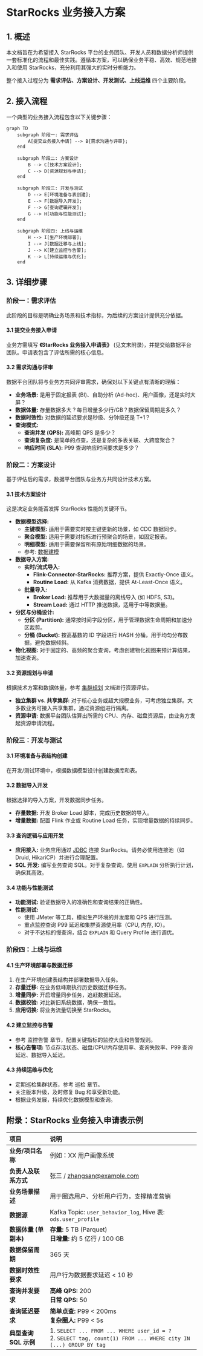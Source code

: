 # StarRocks 业务接入方案

## 1. 概述

本文档旨在为希望接入 StarRocks 平台的业务团队、开发人员和数据分析师提供一套标准化的流程和最佳实践。遵循本方案，可以确保业务平稳、高效、规范地接入和使用 StarRocks，充分利用其强大的实时分析能力。

整个接入过程分为 **需求评估、方案设计、开发测试、上线运维** 四个主要阶段。

## 2. 接入流程

一个典型的业务接入流程包含以下关键步骤：

```mermaid
graph TD
    subgraph 阶段一: 需求评估
        A[提交业务接入申请] --> B{需求沟通与评审};
    end

    subgraph 阶段二: 方案设计
        B --> C[技术方案设计];
        C --> D[资源规划与申请];
    end

    subgraph 阶段三: 开发与测试
        D --> E[环境准备与表创建];
        E --> F[数据导入开发];
        F --> G[查询逻辑开发];
        G --> H[功能与性能测试];
    end

    subgraph 阶段四: 上线与运维
        H --> I[生产环境部署];
        I --> J[数据迁移与上线];
        J --> K[建立监控与告警];
        K --> L[持续运维与优化];
    end
```

## 3. 详细步骤

### 阶段一：需求评估

此阶段的目标是明确业务场景和技术指标，为后续的方案设计提供充分依据。

#### 3.1 提交业务接入申请

业务方需填写 **《StarRocks 业务接入申请表》** (见文末附录)，并提交给数据平台团队。申请表包含了评估所需的核心信息。

#### 3.2 需求沟通与评审

数据平台团队将与业务方共同评审需求，确保对以下关键点有清晰的理解：

*   **业务场景:** 是用于固定报表 (BI)、自助分析 (Ad-hoc)、用户画像，还是实时大屏？
*   **数据体量:** 存量数据多大？每日增量多少行/GB？数据保留周期是多久？
*   **数据时效性:** 对数据的延迟要求是秒级、分钟级还是 T+1？
*   **查询模式:**
    *   **查询并发 (QPS):** 高峰期 QPS 是多少？
    *   **查询复杂度:** 是简单的点查，还是复杂的多表关联、大跨度聚合？
    *   **响应时间 (SLA):** P99 查询响应时间要求是多少？

### 阶段二：方案设计

基于评估后的需求，数据平台团队与业务方共同设计技术方案。

#### 3.1 技术方案设计

这是决定业务能否发挥 StarRocks 性能的关键环节。

*   **数据模型选择:**
    *   **主键模型:** 适用于需要实时按主键更新的场景，如 CDC 数据同步。
    *   **聚合模型:** 适用于需要对指标进行预聚合的场景，如固定报表。
    *   **明细模型:** 适用于需要保留所有原始明细数据的场景。
    *   参考: [数据建模](../using_starrocks//modeling.md)
*   **数据导入方案:**
    *   **实时/流式导入:**
        *   **Flink-Connector-StarRocks:** 推荐方案，提供 Exactly-Once 语义。
        *   **Routine Load:** 从 Kafka 消费数据，提供 At-Least-Once 语义。
    *   **批量导入:**
        *   **Broker Load:** 推荐用于大数据量的离线导入 (如 HDFS, S3)。
        *   **Stream Load:** 通过 HTTP 推送数据，适用于中等数据量。
*   **分区与分桶设计:**
    *   **分区 (Partition):** 通常按时间字段分区，用于管理数据生命周期和加速分区裁剪。
    *   **分桶 (Bucket):** 按高基数的 ID 字段进行 HASH 分桶，用于均匀分布数据，避免数据倾斜。
*   **物化视图:** 对于固定的、高频的聚合查询，考虑创建物化视图来预计算结果，加速查询。

#### 3.2 资源规划与申请

根据技术方案和数据体量，参考 [集群规划](../using_starrocks/cluster-planning.md) 文档进行资源评估。
*   **独立集群 vs. 共享集群:** 对于核心业务或超大规模业务，可考虑独立集群。大多数业务可接入共享集群，通过资源组进行隔离。
*   **资源申请:** 数据平台团队估算出所需的 CPU、内存、磁盘资源后，由业务方发起资源申请流程。

### 阶段三：开发与测试

#### 3.1 环境准备与表结构创建

在开发/测试环境中，根据数据模型设计创建数据库和表。

#### 3.2 数据导入开发

根据选择的导入方案，开发数据同步任务。
*   **存量数据:** 开发 Broker Load 脚本，完成历史数据的导入。
*   **增量数据:** 配置 Flink 作业或 Routine Load 任务，实现增量数据的持续同步。

#### 3.3 查询逻辑与应用开发

*   **应用接入:** 业务应用通过 [JDBC](../using_starrocks/connector.md#jdbc-连接) 连接 StarRocks。请务必使用连接池（如 Druid, HikariCP）并进行合理配置。
*   **SQL 开发:** 编写业务查询 SQL。对于复杂查询，使用 `EXPLAIN` 分析执行计划，确保其高效。

#### 3.4 功能与性能测试

*   **功能测试:** 验证数据导入的准确性和查询结果的正确性。
*   **性能测试:**
    *   使用 JMeter 等工具，模拟生产环境的并发度和 QPS 进行压测。
    *   重点监控查询 P99 延迟和集群资源使用率（CPU, 内存, IO）。
    *   对于不达标的慢查询，结合 `EXPLAIN` 和 Query Profile 进行调优。

### 阶段四：上线与运维

#### 4.1 生产环境部署与数据迁移

1.  在生产环境创建表结构并部署数据导入任务。
2.  **存量迁移:** 在业务低峰期执行历史数据迁移任务。
3.  **增量同步:** 开启增量同步任务，追赶数据延迟。
4.  **数据校验:** 对比新旧系统数据，确保一致性。
5.  **应用切换:** 将业务流量切换至 StarRocks。

#### 4.2 建立监控与告警

*   参考 监控告警 章节，配置关键指标的监控大盘和告警规则。
*   **核心告警项:** 节点存活状态、磁盘/CPU/内存使用率、查询失败率、P99 查询延迟、数据导入延迟。

#### 4.3 持续运维与优化

*   定期巡检集群状态，参考 巡检 章节。
*   关注版本升级，及时修复 Bug 和享受新功能。
*   根据业务发展，持续优化数据模型和查询。

## 附录：StarRocks 业务接入申请表示例

| **项目** | **说明** |
| :--- | :--- |
| **业务/项目名称** | 例如：XX 用户画像系统 |
| **负责人及联系方式** | 张三 / zhangsan@example.com |
| **业务场景描述** | 用于圈选用户、分析用户行为，支撑精准营销 |
| **数据源** | Kafka Topic: `user_behavior_log`, Hive 表: `ods.user_profile` |
| **数据体量 (单副本)** | **存量:** 5 TB (Parquet) <br /> **日增量:** 约 5 亿行 / 100 GB |
| **数据保留周期** | 365 天 |
| **数据时效性要求** | 用户行为数据要求延迟 &lt; 10 秒 |
| **查询并发要求** | **高峰 QPS:** 200 <br /> **日常 QPS:** 50 |
| **查询延迟要求** | **简单点查:** P99 &lt; 200ms <br /> **复杂圈人:** P99 &lt; 5s |
| **典型查询 SQL 示例** | 1. `SELECT ... FROM ... WHERE user_id = ?` <br /> 2. `SELECT tag, count(1) FROM ... WHERE city IN (...) GROUP BY tag` |
